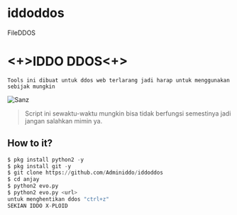 # iddoddos
FileDDOS

# <+>IDDO DDOS<+>
```
Tools ini dibuat untuk ddos web terlarang jadi harap untuk menggunakan sebijak mungkin
```
![Sanz](https://a.top4top.io/p_2263hgix60.png)
> Script ini sewaktu-waktu mungkin bisa tidak berfungsi semestinya jadi jangan salahkan mimin ya.
## How to it?
```python
$ pkg install python2 -y
$ pkg install git -y
$ git clone https://github.com/Adminiddo/iddoddos
$ cd anjay
$ python2 evo.py
$ python2 evo.py <url>
untuk menghentikan ddos "ctrl+z"
SEKIAN IDDO X-PLOID
```
## 
<br>
